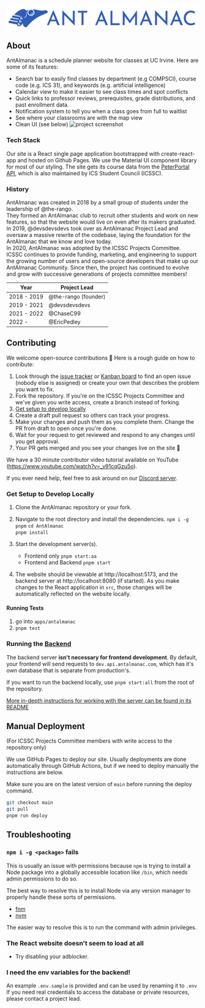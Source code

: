 ![AntAlmanac](apps/antalmanac/public/banner.png)

## About

AntAlmanac is a schedule planner website for classes at UC Irvine. Here are some of its features:

-   Search bar to easily find classes by department (e.g COMPSCI), course code (e.g. ICS 31), and keywords (e.g. artificial intelligence)
-   Calendar view to make it easier to see class times and spot conflicts
-   Quick links to professor reviews, prerequisites, grade distributions, and past enrollment data.
-   Notification system to tell you when a class goes from full to waitlist
-   See where your classrooms are with the map view
-   Clean UI (see below)
    ![project screenshot](https://user-images.githubusercontent.com/48658337/177026240-be0f79b4-e909-486b-aa52-c1a435983781.png)

### Tech Stack

Our site is a React single page application bootstrapped with create-react-app and hosted on Github Pages.
We use the Material UI component library for most of our styling.
The site gets its course data from the [PeterPortal API](https://api.peterportal.org/),
which is also maintained by ICS Student Council (ICSSC).

### History

AntAlmanac was created in 2018 by a small group of students under the leadership of @the-rango.  
They formed an AntAlmanac club to recruit other students and work on new features,
so that the website would live on even after its makers graduated.  
In 2019, @devsdevsdevs took over as AntAlmanac Project Lead and oversaw a massive rewrite of the codebase,
laying the foundation for the AntAlmanac that we know and love today.  
In 2020, AntAlmanac was adopted by the ICSSC Projects Committee.  
ICSSC continues to provide funding, marketing, and engineering 
to support the growing number of users and open-source developers that make up our AntAlmanac Community.
Since then, the project has continued to evolve and grow with successive generations of projects committee members!

| Year        | Project Lead         |
| ----------- | -------------------- |
| 2018 - 2019 | @the-rango (founder) |
| 2019 - 2021 | @devsdevsdevs        |
| 2021 - 2022 | @ChaseC99            |
| 2022 -      | @EricPedley          |

## Contributing

We welcome open-source contributions 🤗 Here is a rough guide on how to contribute:

1. Look through the [issue tracker](https://github.com/icssc/AntAlmanac/issues) or [Kanban board](https://github.com/icssc/AntAlmanac/wiki/Kanban-Board-Docs) to find an open issue (nobody else is assigned) or create your own that describes the problem you want to fix. 
2. Fork the repository. If you're on the ICSSC Projects Committee and we've given you write access, create a branch instead of forking.
3. [Get setup to develop locally](#get-setup-to-develop-locally)
4. Create a draft pull request so others can track your progress.
5. Make your changes and push them as you complete them. Change the PR from draft to open once you're done.
6. Wait for your request to get reviewed and respond to any changes until you get approval.
7. Your PR gets merged and you see your changes live on the site 🥳

We have a 30 minute contributor video tutorial available on YouTube (https://www.youtube.com/watch?v=_v91cqGzu5o).

If you ever need help, feel free to ask around on our [Discord server](https://discord.gg/Zu8KZHERtJ).

### Get Setup to Develop Locally

1. Clone the AntAlmanac repository or your fork.

2. Navigate to the root directory and install the dependencies.
   `npm i -g pnpm` 
   `cd AntAlmanac`  
   `pnpm install`

3. Start the development server(s).
   - Frontend only
      `pnpm start:aa`
   - Frontend and Backend
      `pnpm start`

4. The website should be viewable at http://localhost:5173, 
   and the backend server at http://localhost:8080 (if started).
   As you make changes to the React application in `src`, those changes will be automatically reflected on the website locally.

#### Running Tests
1. go into `apps/antalmanac`
2. `pnpm test`

### Running the [Backend](https://github.com/icssc/antalmanac-backend)

The backend server __isn't necessary for frontend development__. 
By default, your frontend will send requests to `dev.api.antalmanac.com`, which has it's own database that is separate from production's.

If you want to run the backend locally, use `pnpm start:all` from the root of the repository.

[More in-depth instructions for working with the server can be found in its README](apps/backend/README.md)

## Manual Deployment

(For ICSSC Projects Committee members with write access to the repository only)

We use GitHub Pages to deploy our site.
Usually deployments are done automatically through GitHub Actions,
but if we need to deploy manually the instructions are below.

Make sure you are on the latest version of `main` before running the deploy command.

```bash
git checkout main
git pull
pnpm run deploy
```

## Troubleshooting

### `npm i -g <package>` fails
This is usually an issue with permissions because `npm` is trying to install a Node package 
into a globally accessible location like `/bin`, which needs admin permissions to do so.

The best way to resolve this is to install Node via any version manager to properly handle 
these sorts of permissions.
- [fnm](https://github.com/Schniz/fnm)
- [nvm](https://github.com/nvm-sh/nvm)

The easier way to resolve this is to run the command with admin privileges.

### The React website doesn't seem to load at all
- Try disabling your adblocker.


### I need the env variables for the backend!
An example `.env.sample` is provided and can be used by renaming it to `.env`
If you need real credentials to access the database or private resources,
please contact a project lead.
